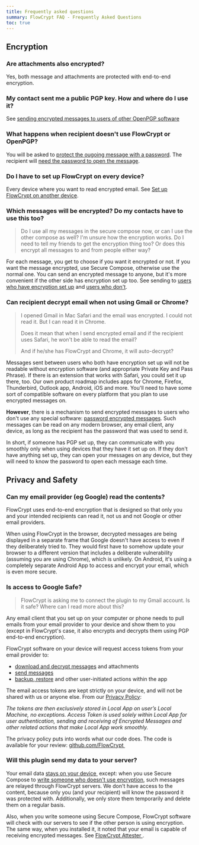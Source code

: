 ```yaml
---
title: Frequently asked questions
summary: FlowCrypt FAQ - Frequently Asked Questions
toc: true
---
```


## Encryption

### Are attachments also encrypted?

Yes, both message and attachments are protected with end-to-end encryption.

### My contact sent me a public PGP key. How and where do I use it?

See [sending encrypted messages to users of other OpenPGP software](/docs/guide/send-and-receive/send-to-other-pgp-software.html)

### What happens when recipient doesn't use FlowCrypt or OpenPGP?

You will be asked to [protect the ougoing message with a password](/docs/guide/send-and-receive/send-password-protected.html). The recipient will [need the password to open the message](/docs/guide/send-and-receive/open-password-protected.html).

### Do I have to set up FlowCrypt on every device?

Every device where you want to read encrypted email. See [Set up FlowCrypt on another device](/docs/guide/setup/another-device.html).

### Which messages will be encrypted? Do my contacts have to use this too?

> Do I use all my messages in the secure compose now, or can I use the other compose as well? I'm unsure how the encryption works. Do I need to tell my friends to get the encryption thing too? Or does this encrypt all messages to and from people either way?

For each message, you get to choose if you want it encrypted or not. If you want the message encrypted, use Secure Compose, otherwise use the normal one. You can send an encrypted message to anyone, but it's more convenient if the other side has encryption set up too. See sending to [users who have encryption set up](/docs/guide/send-and-receive/send-to-flowcrypt.html) and [users who don't](/docs/guide/send-and-receive/send-password-protected.html).

### Can recipient decrypt email when not using Gmail or Chrome?

> I opened Gmail in Mac Safari and the email was encrypted. I could not read it. But I can read it in Chrome.
> 
> Does it mean that when I send encrypted email and if the recipient uses Safari, he won't be able to read the email?
>
> And if he/she has FlowCrypt and Chrome, it will auto-decrypt?

Messages sent between users who both have encryption set up will not be readable without encryption software (and appropriate Private Key and Pass Phrase). If there is an extension that works with Safari, you could set it up there, too. Our own product roadmap includes apps for Chrome, Firefox, Thunderbird, Outlook app, Android, iOS and more. You'll need to have some sort of compatible software on every platform that you plan to use encrypted messages on.

**However**, there is a mechanism to send encrypted messages to users who don't use any special software: [password encrypted messages](/docs/guide/send-and-receive/send-password-protected.html). Such messages can be read on any modern browser, any email client, any device, as long as the recipient has the password that was used to send it.

In short, if someone has PGP set up, they can communicate with you smoothly only when using devices that they have it set up on. If they don't have anything set up, they can open your messages on any device, but they will need to know the password to open each message each time.

## Privacy and Safety

### Can my email provider (eg Google) read the contents?

FlowCrypt uses end-to-end encryption that is designed so that only you and your intended recipients can read it, not us and not Google or other email providers.

When using FlowCrypt in the browser, decrypted messages are being displayed in a separate frame that Google doesn't have access to even if they deliberately tried to. They would first have to somehow update your browser to a different version that includes a deliberate vulnerability (assuming you are using Chrome), which is unlikely. On Android, it's using a completely separate Android App to access and encrypt your email, which is even more secure.

### Is access to Google Safe?

> FlowCrypt is asking me to connect the plugin to my Gmail account. Is it safe? Where can I read more about this?

Any email client that you set up on your computer or phone needs to pull emails from your email provider to your device and show them to you (except in FlowCrypt's case, it also encrypts and decrypts them using PGP end-to-end encryption).

FlowCrypt software on your device will request access tokens from your email provider to:
 - [download and decrypt messages](/docs/guide/send-and-receive/open-email-with-flowcrypt.html) and attachments
 - [send messages](/docs/guide/send-and-receive/index.html)
 - [backup, restore](/docs/technical/manage-private-keys.html#default-backup-methods) and other user-initiated actions within the app

The email access tokens are kept strictly on your device, and will not be shared with us or anyone else. From our [Privacy Policy](https://flowcrypt.com/privacy#email-access-token): 

*The tokens are then exclusively stored in Local App on user’s Local Machine, no exceptions. Access Token is used solely within Local App for user authentication, sending and receiving of Encrypted Messages and other related actions that make Local App work smoothly.*

The privacy policy puts into words what our code does. The code is available for your review: [github.com/FlowCrypt&nbsp;<i class='fa fa-external-link'></i>](https://github.com/FlowCrypt/)

### Will this plugin send my data to your server?

Your email data [stays on your device&nbsp;<i class='fa fa-external-link'></i>](https://flowcrypt.com/privacy) except: when you use Secure Compose to [write someone who doesn't use encryption](/docs/guide/send-and-receive/send-password-protected.html), such messages are relayed through FlowCrypt servers. We don't have access to the content, because only you (and your recipient) will know the password it was protected with. Additionally, we only store them temporarily and delete them on a regular basis.

Also, when you write someone using Secure Compose, FlowCrypt software will check with our servers to see if the other person is using encryption. The same way, when you installed it, it noted that your email is capable of receiving encrypted messages. See [FlowCrypt Attester&nbsp;<i class='fa fa-external-link'></i>](https://flowcrypt.com/attester/).
